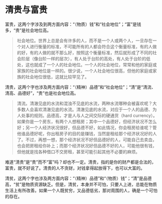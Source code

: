 # 清贵与富贵

富贵，这两个字涉及到两方面内容：“（物质）钱”和“社会地位”；“富”是钱多，“贵”是社会地位高。

> 社会地位。世界上总是会有许多的人，而不是一个人或两个人，一旦存在一个对人进行衡量的标准，不可能所有的人都会符合这个衡量标准，有的人做的好，有的人做的就不那么好，按照这个衡量标准，然后就形成了不同的社会阶层（像台阶一样的层次），有人处于台阶的高处，有人处于台阶的低处，这也就成了一个人的社会地位。一个人的社会地位，常常和他的家庭或家族的社会地位是一样的。很少说，一个人社会地位很高，但他的家庭或家族的社会地位很低，这就比较罕见了。

清贵，这两个字也涉及两方面内容：“（精神）品德”和“社会地位”；“清”是“清流、清高、品德好”，“贵”也是社会地位高。

> 清流。清澈见底的水流和混浊不见底的水流，两种水流哪种会被喜欢呢？大多数人会喜欢清澈见底的水流。清澈见底的水流，对应于一个人的品德、为人处事的规则。品德高，才是人与人之间交际的硬通货（hard currency）。如果你是一个房东，有两个人想租房；其中一个品德好，但经济状况不怎么好；另一个人经济状况很好，但品德不好，如此情况，你会租房给谁呢？管他谁品德好呢，你出租房子的目的是赚钱，当然是租给那个经济状况好的人了。不过，再想一想，那个经济状况不好但品德好的人，可能自己去卖血，也会把房租给你补上；而那个经济状况好但品德不好的人，可能他很有钱，但他就是找各种借口不交房租，甚至可能引起其他不必要的麻烦。

难道“清贵”是“贵”而不“富”吗？却也不一定。清贵，指的是你的财产都是合法的，富贵，就不好说了。清贵的人不贪财，对钱拿得起放得下，也可以大富的。

清贫，这两个字也涉及两方面内容：“（精神）品德”和“（物质）钱”；“清”是品德高，“贫”是物质资源缺乏。但是，清贫，本身并不可怕，只要人上进，总能在物质生活上有所改善。如果一个人既贫穷，又品德低劣，那对周围的人，确是一个可怕的存在。

> 
